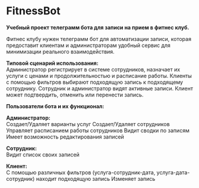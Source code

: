 # FitnessBot
<b>Учебный проект телеграмм бота для записи на прием в фитнес клуб.</b>

Фитнес клубу нужен телеграмм бот для автоматизации записи, которая предоставит клиентам и администраторам удобный сервис для минимизации реального взаимодействия.

<b>Типовой сценарий использования:</b><br>
Администратор регистрирует в системе сотрудников, назначает их услуги с ценами и продолжительностью и расписание работы.
Клиенты с помощью фильтров выбирают подходящую запись к подходящему сотруднику.
Сотрудник и администратор видят активные записи.
Клиент может подтвердить, отменить или перенести запись.

<b>Пользователи бота и их функционал:</b>

<b>Администратор:</b><br>
Создает/Удаляет варианты услуг
Создает/Удаляет сотрудников
Управляет расписанием работы сотрудников
Видит сводки по записям
Имеет возможность редактирования записей

<b>Сотрудник:</b><br>
Видит список своих записей

<b>Клиент:</b><br>
С помощью различных фильтров (услуга-сотрудник-дата, услуга-дата-сотрудник) находит подходящую запись
Изменяет запись
